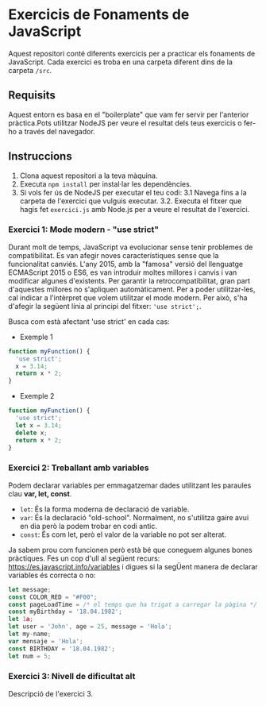 # Exercicis de Fonaments de JavaScript

Aquest repositori conté diferents exercicis per a practicar els fonaments de JavaScript. Cada exercici es troba en una carpeta diferent dins de la carpeta `/src`.

## Requisits

Aquest entorn es basa en el "boilerplate" que vam fer servir per l'anterior pràctica.Pots utilitzar NodeJS per veure el resultat dels teus exercicis o fer-ho a través del navegador.

## Instruccions

1. Clona aquest repositori a la teva màquina.
2. Executa `npm install` per instal·lar les dependències.
3. Si vols fer ús de NodeJS per executar el teu codi:
   3.1 Navega fins a la carpeta de l'exercici que vulguis executar.
   3.2. Executa el fitxer que hagis fet `exercici.js` amb Node.js per a veure el resultat de l'exercici.

### Exercici 1: Mode modern - "use strict"

Durant molt de temps, JavaScript va evolucionar sense tenir problemes de compatibilitat. Es van afegir noves característiques sense que la funcionalitat canviés. L'any 2015, amb la "famosa" versió del llenguatge ECMAScript 2015 o ES6, es van introduir moltes millores i canvis i van modificar algunes d'existents. Per garantir la retrocompatibilitat, gran part d'aquestes millores no s'apliquen automàticament. Per a poder utilitzar-les, cal indicar a l'intèrpret que volem utilitzar el mode modern. Per això, s'ha d'afegir la següent línia al principi del fitxer: `'use strict';`.

Busca com està afectant 'use strict' en cada cas:

- Exemple 1

```javascript
function myFunction() {
  'use strict';
  x = 3.14;
  return x * 2;
}
```

- Exemple 2

```javascript
function myFunction() {
  'use strict';
  let x = 3.14;
  delete x;
  return x * 2;
}
```

### Exercici 2: Treballant amb variables

Podem declarar variables per emmagatzemar dades utilitzant les paraules clau **var, let, const**.

- `let`: És la forma moderna de declaració de variable.
- `var`: És la declaració "old-school". Normalment, no s'utilitza gaire avui en dia però la podem trobar en codi antic.
- `const`: És com let, però el valor de la variable no pot ser alterat.

Ja sabem prou com funcionen però està bé que coneguem algunes bones pràctiques. Fes un cop d'ull al següent recurs: https://es.javascript.info/variables i digues si la segÜent manera de declarar variables és correcta o no:

```javascript
let message;
const COLOR_RED = "#F00";
const pageLoadTime = /* el temps que ha trigat a carregar la pàgina */
const myBirthday = '18.04.1982';
let 1a;
let user = 'John', age = 25, message = 'Hola';
let my-name;
var mensaje = 'Hola';
const BIRTHDAY = '18.04.1982';
let num = 5;
```

### Exercici 3: Nivell de dificultat alt

Descripció de l'exercici 3.
